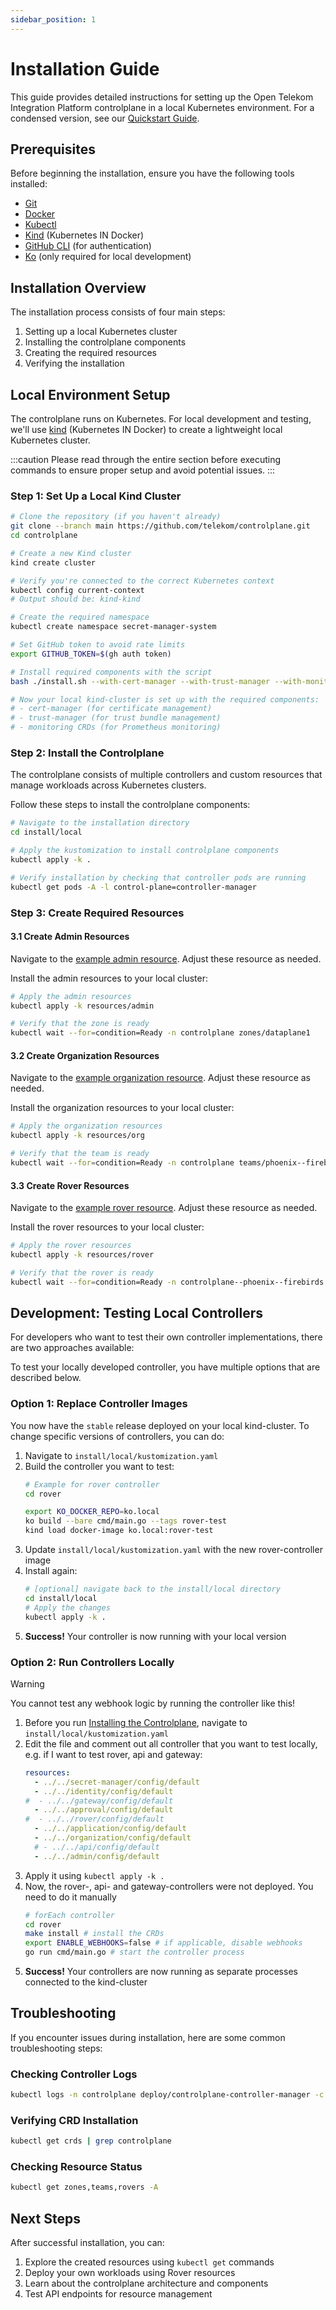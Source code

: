 ```yaml
---
sidebar_position: 1
---
```


# Installation Guide

This guide provides detailed instructions for setting up the Open Telekom Integration Platform controlplane in a local Kubernetes environment. For a condensed version, see our [Quickstart Guide](../2-Installation/quickstart.md).

## Prerequisites

Before beginning the installation, ensure you have the following tools installed:

- [Git](https://git-scm.com/downloads)
- [Docker](https://docs.docker.com/get-docker/)
- [Kubectl](https://kubernetes.io/docs/tasks/tools/#kubectl)
- [Kind](https://kind.sigs.k8s.io/docs/user/quick-start/#installation) (Kubernetes IN Docker)
- [GitHub CLI](https://cli.github.com/) (for authentication)
- [Ko](https://ko.build/install/) (only required for local development)

## Installation Overview

The installation process consists of four main steps:

1. Setting up a local Kubernetes cluster
2. Installing the controlplane components
3. Creating the required resources
4. Verifying the installation

## Local Environment Setup

The controlplane runs on Kubernetes. For local development and testing, we'll use [kind](https://kind.sigs.k8s.io/) (Kubernetes IN Docker) to create a lightweight local Kubernetes cluster.

:::caution
Please read through the entire section before executing commands to ensure proper setup and avoid potential issues.
:::

### Step 1: Set Up a Local Kind Cluster

```bash
# Clone the repository (if you haven't already)
git clone --branch main https://github.com/telekom/controlplane.git
cd controlplane

# Create a new Kind cluster
kind create cluster

# Verify you're connected to the correct Kubernetes context
kubectl config current-context
# Output should be: kind-kind

# Create the required namespace
kubectl create namespace secret-manager-system

# Set GitHub token to avoid rate limits
export GITHUB_TOKEN=$(gh auth token)

# Install required components with the script
bash ./install.sh --with-cert-manager --with-trust-manager --with-monitoring-crds

# Now your local kind-cluster is set up with the required components:
# - cert-manager (for certificate management)
# - trust-manager (for trust bundle management)
# - monitoring CRDs (for Prometheus monitoring)
```

### Step 2: Install the Controlplane

The controlplane consists of multiple controllers and custom resources that manage workloads across Kubernetes clusters.

Follow these steps to install the controlplane components:

```bash
# Navigate to the installation directory
cd install/local

# Apply the kustomization to install controlplane components
kubectl apply -k .

# Verify installation by checking that controller pods are running
kubectl get pods -A -l control-plane=controller-manager
```

### Step 3: Create Required Resources

#### 3.1 Create Admin Resources

Navigate to the [example admin resource](https://github.com/telekom/controlplane/tree/main/install/local/resources/admin). 
Adjust these resource as needed.

Install the admin resources to your local cluster:
```bash
# Apply the admin resources
kubectl apply -k resources/admin

# Verify that the zone is ready
kubectl wait --for=condition=Ready -n controlplane zones/dataplane1
```

#### 3.2 Create Organization Resources

Navigate to the [example organization resource](https://github.com/telekom/controlplane/tree/main/install/local/resources/org). 
Adjust these resource as needed.

Install the organization resources to your local cluster:
```bash
# Apply the organization resources
kubectl apply -k resources/org

# Verify that the team is ready
kubectl wait --for=condition=Ready -n controlplane teams/phoenix--firebirds
```

#### 3.3 Create Rover Resources

Navigate to the [example rover resource](https://github.com/telekom/controlplane/tree/main/install/local/resources/rover). 
Adjust these resource as needed.

Install the rover resources to your local cluster:
```bash
# Apply the rover resources
kubectl apply -k resources/rover

# Verify that the rover is ready
kubectl wait --for=condition=Ready -n controlplane--phoenix--firebirds rovers/rover-echo-v1
```

## Development: Testing Local Controllers

For developers who want to test their own controller implementations, there are two approaches available:

To test your locally developed controller, you have multiple options that are described below.

### Option 1: Replace Controller Images

You now have the `stable` release deployed on your local kind-cluster. To change specific versions of controllers, you 
can do:

1. Navigate to `install/local/kustomization.yaml`
2. Build the controller you want to test:
    ```bash
    # Example for rover controller
    cd rover
    
    export KO_DOCKER_REPO=ko.local
    ko build --bare cmd/main.go --tags rover-test
    kind load docker-image ko.local:rover-test
    ```
3. Update `install/local/kustomization.yaml` with the new rover-controller image
4. Install again:
    ```bash
    # [optional] navigate back to the install/local directory
    cd install/local
    # Apply the changes
    kubectl apply -k .
    ```
5. **Success!** Your controller is now running with your local version


### Option 2: Run Controllers Locally

> [!WARNING]
> You cannot test any webhook logic by running the controller like this!

1. Before you run [Installing the Controlplane](#installing-the-controlplane), navigate to `install/local/kustomization.yaml`
2. Edit the file and comment out all controller that you want to test locally, e.g. if I want to test rover, api and gateway:
    ```yaml
    resources:
      - ../../secret-manager/config/default
      - ../../identity/config/default
    #  - ../../gateway/config/default
      - ../../approval/config/default
    #  - ../../rover/config/default
      - ../../application/config/default
      - ../../organization/config/default
      # - ../../api/config/default
      - ../../admin/config/default
    ```
3. Apply it using `kubectl apply -k .`
4. Now, the rover-, api- and gateway-controllers were not deployed. You need to do it manually
    ```bash
    # forEach controller
    cd rover
    make install # install the CRDs
    export ENABLE_WEBHOOKS=false # if applicable, disable webhooks
    go run cmd/main.go # start the controller process
    ```
5. **Success!** Your controllers are now running as separate processes connected to the kind-cluster

## Troubleshooting

If you encounter issues during installation, here are some common troubleshooting steps:

### Checking Controller Logs

```bash
kubectl logs -n controlplane deploy/controlplane-controller-manager -c manager
```

### Verifying CRD Installation

```bash
kubectl get crds | grep controlplane
```

### Checking Resource Status

```bash
kubectl get zones,teams,rovers -A
```

## Next Steps

After successful installation, you can:

1. Explore the created resources using `kubectl get` commands
2. Deploy your own workloads using Rover resources
3. Learn about the controlplane architecture and components
4. Test API endpoints for resource management

